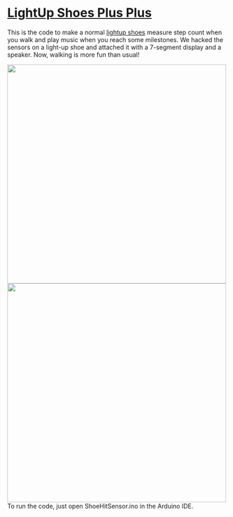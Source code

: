 # [LightUp Shoes Plus Plus](http://cmsc838f-s15.wikispaces.com/Dr+Dre%27s+Shoes)

This is the code to make a normal [lightup shoes](http://www.amazon.com/gp/product/B00M0CIM0Q/ref=oh_aui_detailpage_o09_s00?ie=UTF8&psc=1) measure step count when you walk and play music when you reach some milestones. We hacked the sensors on a light-up shoe and attached it with a 7-segment display and a speaker. Now, walking is more fun than usual!

<img style="float: left; width: 500px;" src="https://raw.githubusercontent.com/karthikbadam/LightUp-Shoes-PlusPlus/master/ShoesbyDre.png">

<img style="float: left; width: 500px;" src="https://raw.githubusercontent.com/karthikbadam/LightUp-Shoes-PlusPlus/master/lightup_shoe3.png">

To run the code, just open ShoeHitSensor.ino in the Arduino IDE. 




